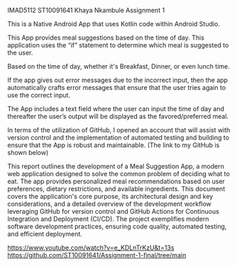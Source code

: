 IMAD5112 ST10091641 Khaya Nkambule Assignment 1 

This is a Native Android App that uses Kotlin code within Android Studio. 

This App provides meal suggestions based on the time of day. This application uses the “if” statement to determine which meal is suggested to the user. 

Based on the time of day, whether it's Breakfast, Dinner, or even lunch time. 

If the app gives out error messages due to the incorrect input, then the app automatically crafts error messages that ensure that the user tries again to use the correct input. 

The App includes a text field where the user can input the time of day and thereafter the user’s output will be displayed as the favored/preferred meal. 

In terms of the utilization of GitHub, I opened an account that will assist with version control and the implementation of automated testing and building to ensure that the App is robust and maintainable. (The link to my GitHub is shown below) 

This report outlines the development of a Meal Suggestion App, a modern web application designed to solve the common problem of deciding what to eat. The app provides personalized meal recommendations based on user preferences, dietary restrictions, and available ingredients. This document covers the application's core purpose, its architectural design and key considerations, and a detailed overview of the development workflow leveraging GitHub for version control and GitHub Actions for Continuous Integration and Deployment (CI/CD). The project exemplifies modern software development practices, ensuring code quality, automated testing, and efficient deployment. 
 

https://www.youtube.com/watch?v=e_KDLnTrKzU&t=13s 
https://github.com/ST10091641/Assignment-1-final/tree/main 
